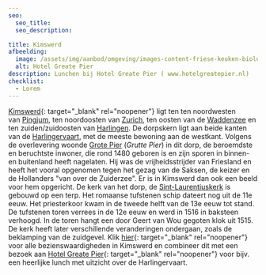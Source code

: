 ```yaml
---
seo:
  seo_title:
  seo_description:

title: Kimswerd
afbeelding:
  image: /assets/img/aanbod/omgeving/images-content-friese-keuken-biologisch-1-p5236291-2.jpg
  alt: Hotel Greate Pier
description: Lunchen bij Hotel Greate Pier ( www.hotelgreatepier.nl)
checklist:
  - Lorem
---
```


[Kimswerd](https://nl.wikipedia.org/wiki/Kimswerd){: target="_blank" rel="noopener"} ligt ten ten noordwesten van&nbsp;[Pingjum](https://nl.wikipedia.org/wiki/Pingjum), ten noordoosten van&nbsp;[Zurich](https://nl.wikipedia.org/wiki/Zurich_&#40;Nederland&#41;), ten oosten van de&nbsp;[Waddenzee](https://nl.wikipedia.org/wiki/Waddenzee)&nbsp;en ten zuiden/zuidoosten van&nbsp;[Harlingen](<https://nl.wikipedia.org/wiki/Harlingen_(stad)>). De dorpskern ligt aan beide kanten van de&nbsp;[Harlingervaart](<https://nl.wikipedia.org/wiki/Harlingervaart_(Bolsward)>), met de meeste bewoning aan de westkant. Volgens de overlevering woonde&nbsp;[Grote Pier](https://nl.wikipedia.org/wiki/Pier_Gerlofs_Donia)&nbsp;(_Grutte Pier_) in dit dorp, de beroemdste en beruchtste inwoner, die rond 1480 geboren is en zijn sporen in binnen- en buitenland heeft nagelaten. Hij was de vrijheidsstrijder van Friesland en heeft het vooral opgenomen tegen het gezag van de Saksen, de keizer en de Hollanders "van over de Zuiderzee". Er is in Kimswerd dan ook een beeld voor hem opgericht. De kerk van het dorp, de&nbsp;[Sint-Laurentiuskerk](<https://nl.wikipedia.org/wiki/Sint-Laurentiuskerk_(Kimswerd)>)&nbsp;is gebouwd op een terp. Het romaanse tufstenen schip dateert nog uit de 11e eeuw. Het priesterkoor kwam in de tweede helft van de 13e eeuw tot stand. De tufstenen toren verrees in de 12e eeuw en werd in 1516 in baksteen verhoogd. In de toren hangt een door Geert van Wou gegoten klok uit 1515. De kerk heeft later verschillende veranderingen ondergaan, zoals de beklamping van de zuidgevel. Klik [hier](https://nl.wikipedia.org/wiki/Lijst_van_rijksmonumenten_in_Kimswerd){: target="\_blank" rel="noopener"} voor alle bezienswaardigheden in Kimswerd en combineer dit met een bezoek aan [Hotel Greate Pier](https://www.hotelgreatepier.nl){: target="\_blank" rel="noopener"}&nbsp;voor bijv. een heerlijke lunch met uitzicht over de Harlingervaart.
